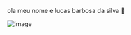 ola meu nome e lucas barbosa da silva 👊

![image](https://github.com/Lucasbarbosa332/lucasbarbosa332/assets/145168605/89cae408-ce06-4240-949e-ae19bcfcfd95//lucasraphael332@gmail.com/)


